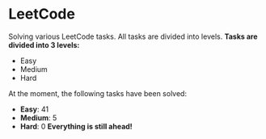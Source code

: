 # LeetCode
Solving various LeetCode tasks. All tasks are divided into levels.
**Tasks are divided into 3 levels:**
- Easy
- Medium
- Hard

At the moment, the following tasks have been solved: 
- **Easy**: 41
- **Medium**: 5
- **Hard**: 0
**Everything is still ahead!**
